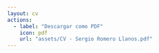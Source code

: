 ```yaml
---
layout: cv
actions:
  - label: "Descargar como PDF"
    icon: pdf
    url: "assets/CV - Sergio Romero Llanos.pdf"
---
```


